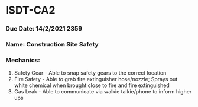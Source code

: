 # ISDT-CA2
### Due Date: 14/2/2021 2359
### Name: Construction Site Safety

### Mechanics:

1. Safety Gear - Able to snap safety gears to the correct location
2. Fire Safety - Able to grab fire extinguisher hose/nozzle; Sprays out white chemical when brought close to fire and fire extinguished
3. Gas Leak - Able to communicate via walkie talkie/phone to inform higher ups

